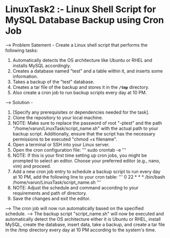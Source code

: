 # LinuxTask2 :- Linux Shell Script for MySQL Database Backup using Cron Job

--> Problem Satement - Create a Linux shell script that performs the following tasks:
1. Automatically detects the OS architecture like Ubuntu or RHEL and installs MySQL accordingly.
2. Creates a database named "test" and a table within it, and inserts some information.
3. Takes a backup of the "test" database.
4. Creates a tar file of the backup and stores it in the **`/tmp`** directory.
5. Also create a cron job to run backup scripts every day at 10 PM.

--> Solution -
1. [Specify any prerequisites or dependencies needed for the task].
2. Clone the repository to your local machine.
3. NOTE: Make sure to replace the password of root "-ptest" and the path "/home/varun/LinuxTask/script_name.sh" with the actual path to your backup script. Additionally, ensure that the script has the necessary permissions to be executed "chmod +x filename".
4. Open a terminal or SSH into your Linux server.
5. Open the cron configuration file: ''' sudo crontab -e '''
6. NOTE: If this is your first time setting up cron jobs, you might be prompted to select an editor. Choose your preferred editor (e.g., nano, vim) and proceed.
7. Add a new cron job entry to schedule a backup script to run every day at 10 PM, add the following line to your cron table: ''' 0 22 * * * /bin/bash /home/varun/LinuxTask/script_name.sh '''
8. NOTE: Adjust the schedule and command according to your requirements and path of directory.
9. Save the changes and exit the editor.

--> The cron job will now run automatically based on the specified schedule.
--> The backup script "script_name.sh" will now be executed and automatically detect the OS architecture either it is Ubuntu or RHEL, install MySQL, create the database, insert data, take a backup, and create a tar file in the /tmp directory every day at 10 PM according to the system's time.

